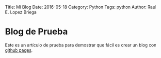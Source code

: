 Title: Mi Blog
Date: 2016-05-18
Category: Python
Tags: python
Author: Raul E. Lopez Briega

# Blog de Prueba

Este es un artículo de prueba para demostrar que fácil es crear un blog con [github pages](https://pages.github.com/).
